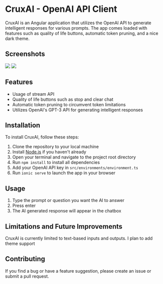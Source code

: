 # CruxAI - OpenAI API Client

CruxAI is an Angular application that utilizes the OpenAI API to generate intelligent responses for various prompts. The app comes loaded with features such as quality of life buttons, automatic token pruning, and a nice dark theme.

## Screenshots

![](https://i.imgur.com/eHH3POo.png)
![](https://i.imgur.com/GJ6aGHb.png)

## Features

- Usage of stream API
- Quality of life buttons such as stop and clear chat
- Automatic token pruning to circumvent token limitations
- Utilizes OpenAI's GPT-3 API for generating intelligent responses

## Installation

To install CruxAI, follow these steps:

1. Clone the repository to your local machine
2. Install [Node.js](https://nodejs.org/en/download/) if you haven't already
3. Open your terminal and navigate to the project root directory
4. Run `npm install` to install all dependencies
5. Add your OpenAI API key in `src/environments/environment.ts`
6. Run `ionic serve` to launch the app in your browser

## Usage

1. Type the prompt or question you want the AI to answer 
2. Press enter
3. The AI generated response will appear in the chatbox

## Limitations and Future Improvements

CruxAI is currently limited to text-based inputs and outputs. I plan to add theme support

## Contributing

If you find a bug or have a feature suggestion, please create an issue or submit a pull request.